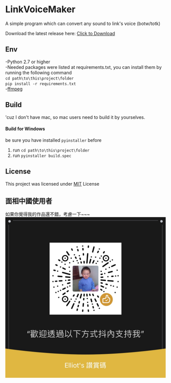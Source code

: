 # LinkVoiceMaker
A simple program which can convert any sound to link's voice (botw/totk)

Download the latest release here: [Click to Download]()

## Env
-Python 2.7 or higher<br>
-Needed packages were listed at requirements.txt, you can install them by running the following command<br>
`cd path\to\this\project\folder`<br>
`pip install -r requirements.txt`<br>
-[ffmpeg](https://ffmpeg.org/download.html)

## Build
'cuz I don't have mac, so mac users need to build it by yourselves. 

#### Build for Windows
be sure you have installed `pyinstaller` before<br>
1. run `cd path\to\this\project\folder`
2. run `pyinstaller build.spec`

## License
This project was licensed under [MIT](LICENSE) License

## 面相中國使用者
如果你覺得我的作品還不錯，考慮一下~~~
![cn](cn.JPG)
